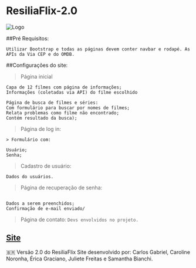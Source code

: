 # ResiliaFlix-2.0

![Logo](../img/logoResilia2)

##Pré Requisitos: 

```Utilizar Bootstrap e todas as páginas devem conter navbar e rodapé. As APIs da Via CEP e do OMDB. ```

##Configurações do site:

> Página inicial
```
Capa de 12 filmes com página de informações; 
Informações (coletadas via API) do filme escolhido

Página de busca de filmes e séries:
Com formulário para buscar por nomes de filmes;
Relata problemas como filme não encontrado;
Contém resultado da busca); 
```

> Página de log in:
```
> Formulário com:

Usuário;
Senha; 
```

> Cadastro de usuário:
```Formulário com:
Dados do usuários.
```

> Página de recuperação de senha: 
```Formulário com:

Dados a serem preenchidos;
Confirmação de e-mail enviado/
```

> Página de contato:
```Devs envolvidos no projeto.```


## [Site]()

:brazil: Versão 2.0 do ResiliaFlix
Site desenvolvido por: Carlos Gabriel, Caroline Noronha, Érica Graciano, Juliete Freitas e Samantha Bianchi.
